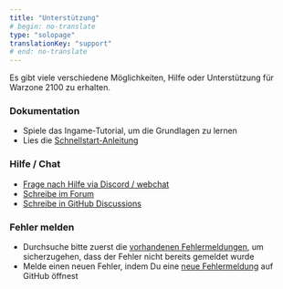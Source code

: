 ```yaml
---
title: "Unterstützung"
# begin: no-translate
type: "solopage"
translationKey: "support"
# end: no-translate
---
```


Es gibt viele verschiedene Möglichkeiten, Hilfe oder Unterstützung für Warzone 2100 zu erhalten.

### Dokumentation

- Spiele das Ingame-Tutorial, um die Grundlagen zu lernen
- Lies die [Schnellstart-Anleitung](https://github.com/Warzone2100/warzone2100/blob/master/doc/quickstartguide.asciidoc#warzone-2100-quick-start-guide)

### Hilfe / Chat

- [Frage nach Hilfe via Discord / webchat](webchat.md)
- [Schreibe im Forum](https://forums.wz2100.net/)
- [Schreibe in GitHub Discussions](https://github.com/Warzone2100/warzone2100/discussions)

### Fehler melden

- Durchsuche bitte zuerst die [vorhandenen Fehlermeldungen](https://github.com/Warzone2100/warzone2100/issues), um sicherzugehen, dass der Fehler nicht bereits gemeldet wurde
-  Melde einen neuen Fehler, indem Du eine [neue Fehlermeldung](https://github.com/Warzone2100/warzone2100/issues/new/choose) auf GitHub öffnest
